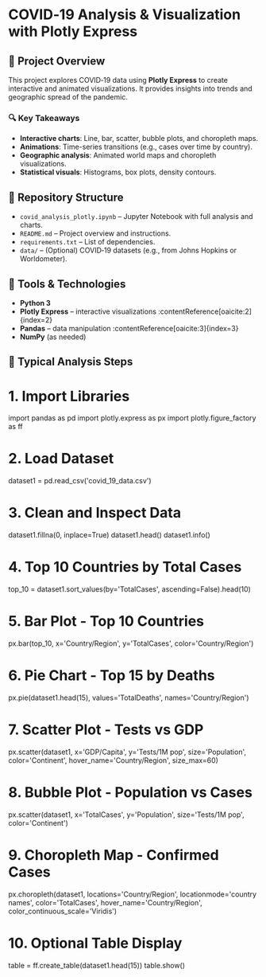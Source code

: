 # COVID‑19 Analysis & Visualization with Plotly Express

## 🚀 Project Overview
This project explores COVID‑19 data using **Plotly Express** to create interactive and animated visualizations. It provides insights into trends and geographic spread of the pandemic.

### 🔍 Key Takeaways
- **Interactive charts**: Line, bar, scatter, bubble plots, and choropleth maps.
- **Animations**: Time-series transitions (e.g., cases over time by country).
- **Geographic analysis**: Animated world maps and choropleth visualizations.
- **Statistical visuals**: Histograms, box plots, density contours.

## 📁 Repository Structure
- `covid_analysis_plotly.ipynb` – Jupyter Notebook with full analysis and charts.
- `README.md` – Project overview and instructions.
- `requirements.txt` – List of dependencies.
- `data/` – (Optional) COVID‑19 datasets (e.g., from Johns Hopkins or Worldometer).

## 🧰 Tools & Technologies
- **Python 3**
- **Plotly Express** – interactive visualizations :contentReference[oaicite:2]{index=2}
- **Pandas** – data manipulation :contentReference[oaicite:3]{index=3}
- **NumPy** (as needed)

## 📝 Typical Analysis Steps
# 1. Import Libraries
import pandas as pd
import plotly.express as px
import plotly.figure_factory as ff

# 2. Load Dataset
dataset1 = pd.read_csv('covid_19_data.csv')

# 3. Clean and Inspect Data
dataset1.fillna(0, inplace=True)
dataset1.head()
dataset1.info()

# 4. Top 10 Countries by Total Cases
top_10 = dataset1.sort_values(by='TotalCases', ascending=False).head(10)

# 5. Bar Plot - Top 10 Countries
px.bar(top_10, x='Country/Region', y='TotalCases', color='Country/Region')

# 6. Pie Chart - Top 15 by Deaths
px.pie(dataset1.head(15), values='TotalDeaths', names='Country/Region')

# 7. Scatter Plot - Tests vs GDP
px.scatter(dataset1, x='GDP/Capita', y='Tests/1M pop',
           size='Population', color='Continent',
           hover_name='Country/Region', size_max=60)

# 8. Bubble Plot - Population vs Cases
px.scatter(dataset1, x='TotalCases', y='Population',
           size='Tests/1M pop', color='Continent')

# 9. Choropleth Map - Confirmed Cases
px.choropleth(dataset1,
              locations='Country/Region',
              locationmode='country names',
              color='TotalCases',
              hover_name='Country/Region',
              color_continuous_scale='Viridis')

# 10. Optional Table Display
table = ff.create_table(dataset1.head(15))
table.show()


